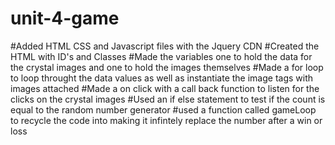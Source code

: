 # unit-4-game

#Added HTML CSS and Javascript files with the Jquery CDN
#Created the HTML with ID's and Classes
#Made the variables one to hold the data for the crystal images and one to hold the images themselves
#Made a for loop to loop throught the data values as well as instantiate the image tags with images attached
#Made a on click with a call back function to listen for the clicks on the crystal images
#Used an if else statement to test if the count is equal to the random number generator 
#used a function called gameLoop to recycle the code into making it infintely replace the number after a win or loss
